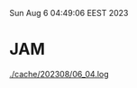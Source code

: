 Sun Aug  6 04:49:06 EEST 2023
# JAM
<a href='./cache/202308/06_04.log'>./cache/202308/06_04.log</a>
